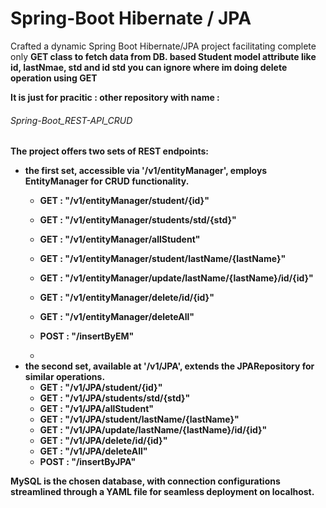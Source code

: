 <h1>Spring-Boot Hibernate / JPA</h1>

Crafted a dynamic Spring Boot Hibernate/JPA project facilitating complete only <strong>GET</stron> class to fetch data from DB. based Student model attribute like id, lastNmae, std and id std 
you can ignore where im doing delete operation using GET 

It is just for pracitic : other repository with name : <h6>Spring-Boot_REST-API_CRUD</h6>


The project offers two sets of REST endpoints: 
  - the first set, accessible via '/v1/entityManager', employs EntityManager for CRUD functionality.
      - GET : "/v1/entityManager/student/{id}"
      - GET : "/v1/entityManager/students/std/{std}"
      - GET : "/v1/entityManager/allStudent"
      - GET : "/v1/entityManager/student/lastName/{lastName}"
      - GET : "/v1/entityManager/update/lastName/{lastName}/id/{id}"
      - GET : "/v1/entityManager/delete/id/{id}"
      - GET : "/v1/entityManager/deleteAll"
      - POST : "/insertByEM"

      - 
  - the second set, available at '/v1/JPA', extends the JPARepository for similar operations.
      - GET : "/v1/JPA/student/{id}"
      - GET : "/v1/JPA/students/std/{std}"
      - GET : "/v1/JPA/allStudent"
      - GET : "/v1/JPA/student/lastName/{lastName}"
      - GET : "/v1/JPA/update/lastName/{lastName}/id/{id}"
      - GET : "/v1/JPA/delete/id/{id}"
      - GET : "/v1/JPA/deleteAll"
      - POST : "/insertByJPA"
    
MySQL is the chosen database, with connection configurations streamlined through a YAML file for seamless deployment on localhost.
